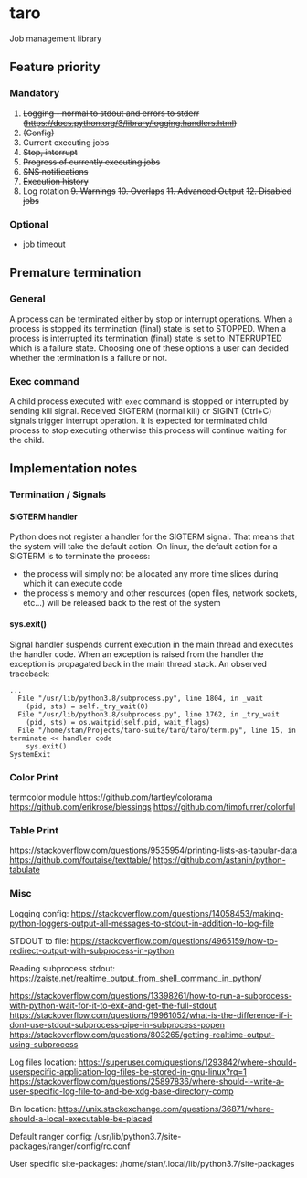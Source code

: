 # taro
Job management library

## Feature priority
### Mandatory
1. ~~Logging - normal to stdout and errors to stderr (https://docs.python.org/3/library/logging.handlers.html)~~
2. ~~(Config)~~
3. ~~Current executing jobs~~
4. ~~Stop, interrupt~~
5. ~~Progress of currently executing jobs~~
6. ~~SNS notifications~~
7. ~~Execution history~~
8. Log rotation
~~9. Warnings~~
~~10. Overlaps~~
~~11. Advanced Output~~
~~12. Disabled jobs~~

### Optional
- job timeout

## Premature termination
### General
A process can be terminated either by stop or interrupt operations.
When a process is stopped its termination (final) state is set to STOPPED.
When a process is interrupted its termination (final) state is set to INTERRUPTED which is a failure state.
Choosing one of these options a user can decided whether the termination is a failure or not.

### Exec command
A child process executed with `exec` command is stopped or interrupted by sending kill signal.
Received SIGTERM (normal kill) or SIGINT (Ctrl+C) signals trigger interrupt operation.
It is expected for terminated child process to stop executing otherwise this process will continue waiting for the child.

## Implementation notes

### Termination / Signals
#### SIGTERM handler
Python does not register a handler for the SIGTERM signal. That means that the system will take the default action.
On linux, the default action for a SIGTERM is to terminate the process:
 - the process will simply not be allocated any more time slices during which it can execute code
 - the process's memory and other resources (open files, network sockets, etc...) will be released back to the rest of the system

#### sys.exit()
Signal handler suspends current execution in the main thread and executes the handler code. When an exception is raised from the handler
the exception is propagated back in the main thread stack. An observed traceback:
```
...
  File "/usr/lib/python3.8/subprocess.py", line 1804, in _wait
    (pid, sts) = self._try_wait(0)
  File "/usr/lib/python3.8/subprocess.py", line 1762, in _try_wait
    (pid, sts) = os.waitpid(self.pid, wait_flags)
  File "/home/stan/Projects/taro-suite/taro/taro/term.py", line 15, in terminate << handler code
    sys.exit()
SystemExit
```

### Color Print
termcolor module
https://github.com/tartley/colorama
https://github.com/erikrose/blessings
https://github.com/timofurrer/colorful

### Table Print
https://stackoverflow.com/questions/9535954/printing-lists-as-tabular-data
https://github.com/foutaise/texttable/
https://github.com/astanin/python-tabulate

### Misc

Logging config: https://stackoverflow.com/questions/14058453/making-python-loggers-output-all-messages-to-stdout-in-addition-to-log-file

STDOUT to file: https://stackoverflow.com/questions/4965159/how-to-redirect-output-with-subprocess-in-python

Reading subprocess stdout:
https://zaiste.net/realtime_output_from_shell_command_in_python/

https://stackoverflow.com/questions/13398261/how-to-run-a-subprocess-with-python-wait-for-it-to-exit-and-get-the-full-stdout
https://stackoverflow.com/questions/19961052/what-is-the-difference-if-i-dont-use-stdout-subprocess-pipe-in-subprocess-popen
https://stackoverflow.com/questions/803265/getting-realtime-output-using-subprocess

Log files location:
https://superuser.com/questions/1293842/where-should-userspecific-application-log-files-be-stored-in-gnu-linux?rq=1
https://stackoverflow.com/questions/25897836/where-should-i-write-a-user-specific-log-file-to-and-be-xdg-base-directory-comp

Bin location:
https://unix.stackexchange.com/questions/36871/where-should-a-local-executable-be-placed

Default ranger config:
/usr/lib/python3.7/site-packages/ranger/config/rc.conf

User specific site-packages:
/home/stan/.local/lib/python3.7/site-packages